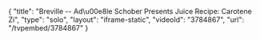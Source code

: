 {
    "title": "Breville -- Ad\u00e8le Schober Presents Juice Recipe: Carotene Zi",
    "type": "solo",
    "layout": "iframe-static",
    "videoId": "3784867",
    "url": "\/tvpembed\/3784867"
}